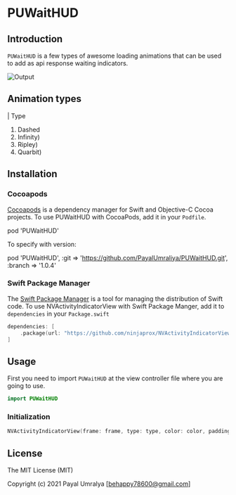 # PUWaitHUD

## Introduction

`PUWaitHUD` is a few types of awesome loading animations that can be used to add as api response waiting indicators.

![Output](https://github.com/PayalUmraliya/PUWaitHUD/blob/main/output.gif)

## Animation types

| Type                   

1. Dashed 
2. Infinity)
3. Ripley)
4. Quarbit)

## Installation

### Cocoapods

[Cocoapods](https://cocoapods.org/#install) is a dependency manager for Swift and Objective-C Cocoa projects. To use PUWaitHUD with CocoaPods, add it in your `Podfile`.


pod 'PUWaitHUD'

To specify with version:

pod 'PUWaitHUD', :git => 'https://github.com/PayalUmraliya/PUWaitHUD.git', :branch => '1.0.4'


### Swift Package Manager

The [Swift Package Manager](https://swift.org/package-manager/) is a tool for managing the distribution of Swift code. To use NVActivityIndicatorView with Swift Package Manger, add it to `dependencies` in your `Package.swift`

```swift
dependencies: [
    .package(url: "https://github.com/ninjaprox/NVActivityIndicatorView.git")
]
```

## Usage

First you need to import `PUWaitHUD` at the view controller file where you are going to use.

```swift
import PUWaitHUD
```

### Initialization

```swift
NVActivityIndicatorView(frame: frame, type: type, color: color, padding: padding)
```
## License

The MIT License (MIT)

Copyright (c) 2021 Payal Umralya [behappy78600@gmail.com]
